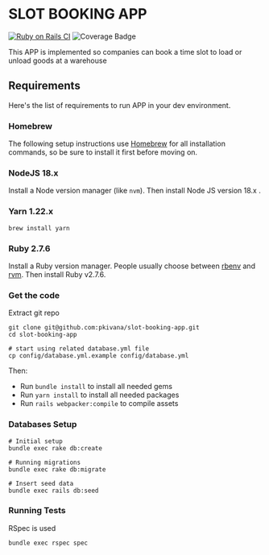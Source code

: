 # SLOT BOOKING APP

[![Ruby on Rails CI](https://github.com/pkivana/slot-booking-app/actions/workflows/tests.yml/badge.svg)](https://github.com/pkivana/slot-booking-app/actions/workflows/tests.yml)
![Coverage Badge](https://img.shields.io/endpoint?url=https://gist.githubusercontent.com/pkivana/6cfb4fc7d7e50f7158c03890c1a4a513/raw/slot-booking-app__heads_main.json)

This APP is implemented so companies can book a time slot to load or unload goods at a warehouse

## Requirements

Here's the list of requirements to run APP in your dev environment.

### Homebrew

The following setup instructions use [Homebrew](https://brew.sh/) for all installation commands, so be sure to install it first before moving on.

### NodeJS 18.x

Install a Node version manager (like `nvm`). Then install Node JS version 18.x .

### Yarn 1.22.x

```shell
brew install yarn
```

### Ruby 2.7.6

Install a Ruby version manager. People usually choose between [rbenv](https://github.com/rbenv/rbenv) and [rvm](https://rvm.io/rvm/install). Then install Ruby v2.7.6.

### Get the code

Extract git repo

```shell
git clone git@github.com:pkivana/slot-booking-app.git
cd slot-booking-app
```

```shell
# start using related database.yml file
cp config/database.yml.example config/database.yml
```

Then:

- Run `bundle install` to install all needed gems
- Run `yarn install` to install all needed packages
- Run `rails webpacker:compile` to compile assets

### Databases Setup

```shell
# Initial setup
bundle exec rake db:create

# Running migrations
bundle exec rake db:migrate

# Insert seed data
bundle exec rails db:seed
```

### Running Tests

RSpec is used

```shell
bundle exec rspec spec
```

